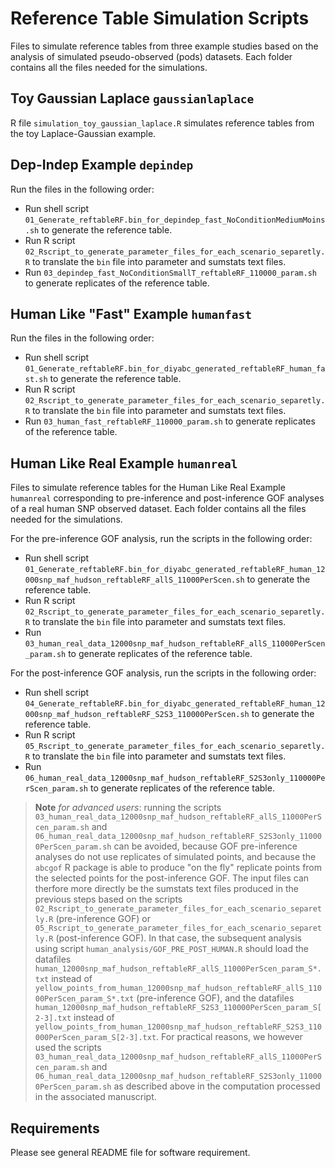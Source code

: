 # Reference Table Simulation Scripts

Files to simulate reference tables from three example studies based on the analysis of simulated pseudo-observed (pods) datasets.
Each folder contains all the files needed for the simulations.

## Toy Gaussian Laplace `gaussianlaplace`

R file `simulation_toy_gaussian_laplace.R`
simulates reference tables from the toy Laplace-Gaussian example.

## Dep-Indep Example `depindep`

Run the files in the following order:
  * Run shell script `01_Generate_reftableRF.bin_for_depindep_fast_NoConditionMediumMoins.sh` 
  to generate the reference table.
  * Run R script `02_Rscript_to_generate_parameter_files_for_each_scenario_separetly.R`
  to translate the `bin` file into parameter and sumstats text files.
  * Run `03_depindep_fast_NoConditionSmallT_reftableRF_110000_param.sh` 
  to generate replicates of the reference table.
  
## Human Like "Fast" Example `humanfast`

Run the files in the following order:
  * Run shell script `01_Generate_reftableRF.bin_for_diyabc_generated_reftableRF_human_fast.sh` 
  to generate the reference table.
  * Run R script `02_Rscript_to_generate_parameter_files_for_each_scenario_separetly.R`
  to translate the `bin` file into parameter and sumstats text files.
  * Run `03_human_fast_reftableRF_110000_param.sh` 
  to generate replicates of the reference table.

## Human Like Real Example `humanreal`

Files to simulate reference tables for the Human Like Real Example `humanreal` 
corresponding to pre-inference and post-inference GOF analyses of a real human SNP observed dataset.
Each folder contains all the files needed for the simulations.
  
For the pre-inference GOF analysis, run the scripts in the following order:
  * Run shell script `01_Generate_reftableRF.bin_for_diyabc_generated_reftableRF_human_12000snp_maf_hudson_reftableRF_allS_11000PerScen.sh` 
  to generate the reference table.
  * Run R script `02_Rscript_to_generate_parameter_files_for_each_scenario_separetly.R`
  to translate the `bin` file into parameter and sumstats text files.
  * Run `03_human_real_data_12000snp_maf_hudson_reftableRF_allS_11000PerScen_param.sh` 
  to generate replicates of the reference table.
  
For the post-inference GOF analysis, run the scripts in the following order:
  * Run shell script `04_Generate_reftableRF.bin_for_diyabc_generated_reftableRF_human_12000snp_maf_hudson_reftableRF_S2S3_110000PerScen.sh` 
  to generate the reference table.
  * Run R script `05_Rscript_to_generate_parameter_files_for_each_scenario_separetly.R`
  to translate the `bin` file into parameter and sumstats text files.
  * Run `06_human_real_data_12000snp_maf_hudson_reftableRF_S2S3only_110000PerScen_param.sh` 
  to generate replicates of the reference table.

> **Note** *for advanced users*: running the scripts
> `03_human_real_data_12000snp_maf_hudson_reftableRF_allS_11000PerScen_param.sh` and
> `06_human_real_data_12000snp_maf_hudson_reftableRF_S2S3only_110000PerScen_param.sh`
> can be avoided, because GOF pre-inference analyses do not use replicates of simulated points,
> and because the `abcgof` R package is able to produce "on the fly" replicate points from the selected points
> for the post-inference GOF.
> The input files can therfore more directly be the sumstats text files produced in the previous steps 
> based on the scripts
> `02_Rscript_to_generate_parameter_files_for_each_scenario_separetly.R` (pre-inference GOF) or
> `05_Rscript_to_generate_parameter_files_for_each_scenario_separetly.R` (post-inference GOF).
> In that case, the subsequent analysis using script
> `human_analysis/GOF_PRE_POST_HUMAN.R` should load the datafiles
> `human_12000snp_maf_hudson_reftableRF_allS_11000PerScen_param_S*.txt` instead of 
> `yellow_points_from_human_12000snp_maf_hudson_reftableRF_allS_11000PerScen_param_S*.txt`
> (pre-inference GOF),
> and the datafiles
> `human_12000snp_maf_hudson_reftableRF_S2S3_110000PerScen_param_S[2-3].txt` instead of
> `yellow_points_from_human_12000snp_maf_hudson_reftableRF_S2S3_110000PerScen_param_S[2-3].txt`.
> For practical reasons, we however used the scripts
> `03_human_real_data_12000snp_maf_hudson_reftableRF_allS_11000PerScen_param.sh` and
> `06_human_real_data_12000snp_maf_hudson_reftableRF_S2S3only_110000PerScen_param.sh`
> as described above in the computation processed in the associated manuscript.

## Requirements

Please see general README file for software requirement.
